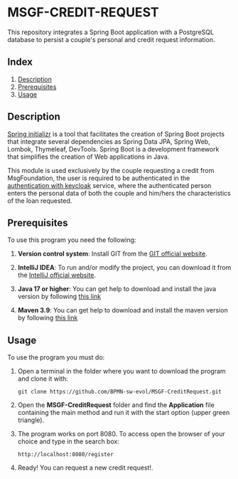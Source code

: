 #  MSGF-CREDIT-REQUEST

This repository integrates a Spring Boot application with a PostgreSQL database to persist a couple's personal and credit request information.


## Index

1. [Description](#description)
2. [Prerequisites](#prerequisites)
3. [Usage](#usage)


## Description

[Spring initializr](https://start.spring.io/) is a tool that facilitates the creation of Spring Boot projects that integrate several dependencies as Spring Data JPA, Spring Web, Lombok, Thymeleaf, DevTools. Spring Boot is a development framework that simplifies the creation of Web applications in Java. 

This module is used exclusively by the couple requesting a credit from MsgFoundation, the user is required to be authenticated in the [authentication with keycloak](https://github.com/BPMN-sw-evol/MSGF-IdentityService) service, where the authenticated person enters the personal data of both the couple and him/hers the characteristics of the loan requested.


## Prerequisites

To use this program you need the following:

1. **Version control system**: Install GIT from the [GIT official website](https://git-scm.com/downloads).


2. **IntelliJ IDEA**: To run and/or modify the project, you can download it from the [IntelliJ official website](https://www.jetbrains.com/es-es/idea/download/?section=windows).

3. **Java 17 or higher**: You can get help to download and install the java version by following [this link](https://www.youtube.com/watch?v=oAin-q1oTDw&pp=ygUXY29tbyBjb25maWd1cmFyIGphdmEgMTc%3D)

4. **Maven 3.9**: You can get help to download and install the maven version by following [this link](https://www.youtube.com/watch?v=1QfiyR_PWxU&pp=ygUSaW5zdGFsYXIgbWF2ZW4gMy45)    

## Usage

To use the program you must do:

1. Open a terminal in the folder where you want to download the program and clone it with:

   ```
   git clone https://github.com/BPMN-sw-evol/MSGF-CreditRequest.git
   ```

2. Open the **MSGF-CreditRequest** folder and find the **Application** file containing the main method and run it with the start option (upper green triangle).

3. The program works on port 8080. To access open the browser of your choice and type in the search box: 
   ```
   http://localhost:8080/register
   ```
5. Ready! You can request a new credit request!.